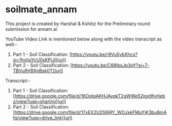 # soilmate_annam
This project is created by Harshal &amp; Kshitiz for the Preliminary round submission for annam.ai 

YouTube Video Link is mentioned below along with the video transcript as well:-
1. Part 1 - Soil Classification: [https://youtu.be/r9Vu5ybXhcs?si=1hxIjuYcU0sKPjJl](url)
2. Part 2 - Soil Classification: [https://youtu.be/C68lbsJp3pY?si=7-TBVu9VBXnBsk0T](url)

Transcript:-
1. Part 1 - Soil Classification: [https://drive.google.com/file/d/16OqIgAKHJAyqkT2gWWe52igxtIfvHebz/view?usp=sharing](url)
2. Part 2 - Soil Classification: [https://drive.google.com/file/d/17xEX2U2S8jRY_WOJxkFMuYjK3bu8mAfq/view?usp=drive_link](url)

